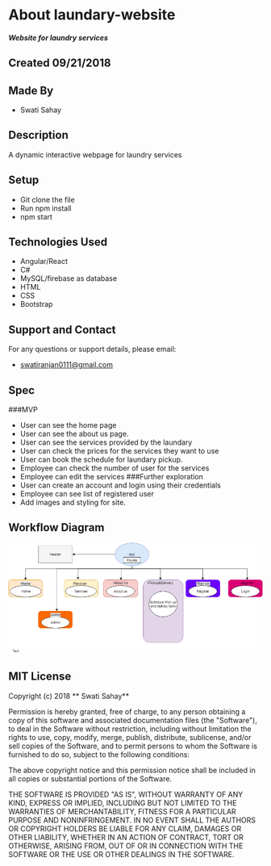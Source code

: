 # About laundary-website
##### Website for laundry services

## Created 09/21/2018

## Made By
  * Swati Sahay

## Description
 A dynamic interactive webpage for laundry services
## Setup

  * Git clone the file  
  * Run npm install  
  * npm start

## Technologies Used
  * Angular/React
  * C#
  * MySQL/firebase as database
  * HTML
  * CSS
  * Bootstrap

## Support and Contact

For any questions or support details, please email:
  * swatiranjan0111@gmail.com


## Spec
###MVP
* User can see the home page
* User can see the about us page.
* User can see the services provided by the laundary
* User can check the prices for the services they want to use
* User can book the schedule for laundary pickup.
* Employee can check the number of user for the services
* Employee can edit the services
###Further exploration
* User can create an  account and login using their credentials
* Employee can see list of registered user  
* Add images and styling for site.

## Workflow Diagram
![](src/assets/images/Routing.png)

## MIT License

Copyright (c) 2018 ** Swati Sahay**

Permission is hereby granted, free of charge, to any person obtaining a copy
of this software and associated documentation files (the "Software"), to deal
in the Software without restriction, including without limitation the rights
to use, copy, modify, merge, publish, distribute, sublicense, and/or sell
copies of the Software, and to permit persons to whom the Software is
furnished to do so, subject to the following conditions:

The above copyright notice and this permission notice shall be included in all
copies or substantial portions of the Software.

THE SOFTWARE IS PROVIDED "AS IS", WITHOUT WARRANTY OF ANY KIND, EXPRESS OR
IMPLIED, INCLUDING BUT NOT LIMITED TO THE WARRANTIES OF MERCHANTABILITY,
FITNESS FOR A PARTICULAR PURPOSE AND NONINFRINGEMENT. IN NO EVENT SHALL THE
AUTHORS OR COPYRIGHT HOLDERS BE LIABLE FOR ANY CLAIM, DAMAGES OR OTHER
LIABILITY, WHETHER IN AN ACTION OF CONTRACT, TORT OR OTHERWISE, ARISING FROM,
OUT OF OR IN CONNECTION WITH THE SOFTWARE OR THE USE OR OTHER DEALINGS IN THE
SOFTWARE.